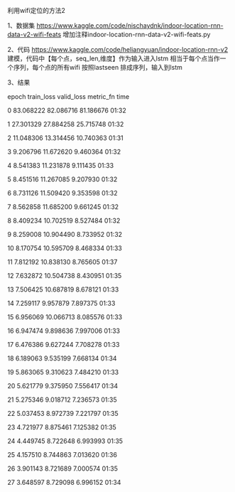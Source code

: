 利用wifi定位的方法2

1、数据集
https://www.kaggle.com/code/nischaydnk/indoor-location-rnn-data-v2-wifi-feats
增加注释indoor-location-rnn-data-v2-wifi-feats.py


2、代码
https://www.kaggle.com/code/heliangyuan/indoor-location-rnn-v2
建模，代码中【每个点，seq_len,维度】作为输入进入lstm 相当于每个点当作一个序列，每个点的所有wifi 按照lastseen  排成序列，输入到lstm


3、结果

epoch	train_loss	valid_loss	metric_fn	time

0	83.068222	82.086716	81.186676	01:32

1	27.301329	27.884258	25.715748	01:32

2	11.048306	13.314456	10.740363	01:31

3	9.206796	11.672620	9.460364	01:32

4	8.541383	11.231878	9.111435	01:33

5	8.451516	11.267085	9.207930	01:32

6	8.731126	11.509420	9.353598	01:32

7	8.562858	11.685200	9.661245	01:32

8	8.409234	10.702519	8.527484	01:32

9	8.259008	10.904490	8.733952	01:32

10	8.170754	10.595709	8.468334	01:33

11	7.812192	10.838130	8.765605	01:37

12	7.632872	10.504738	8.430951	01:35

13	7.506425	10.687819	8.678121	01:33


14	7.259117	9.957879	7.897375	01:33

15	6.956069	10.066713	8.085576	01:33

16	6.947474	9.898636	7.997006	01:33

17	6.476386	9.627244	7.708278	01:33

18	6.189063	9.535199	7.668134	01:34

19	5.863065	9.310623	7.484210	01:33


20	5.621779	9.375950	7.556417	01:34

21	5.275346	9.018712	7.236573	01:35

22	5.037453	8.972739	7.221797	01:35

23	4.721977	8.875461	7.125382	01:35

24	4.449745	8.722648	6.993993	01:35

25	4.157510	8.744863	7.013620	01:36

26	3.901143	8.721689	7.000574	01:35

27	3.648597	8.729098	6.996152	01:34

